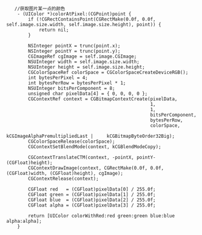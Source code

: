        //获取图片某一点的颜色
        - (UIColor *)colorAtPixel:(CGPoint)point {
            if (!CGRectContainsPoint(CGRectMake(0.0f, 0.0f, self.image.size.width, self.image.size.height), point)) {
                return nil;
            }
            
            NSInteger pointX = trunc(point.x);
            NSInteger pointY = trunc(point.y);
            CGImageRef cgImage = self.image.CGImage;
            NSUInteger width = self.image.size.width;
            NSUInteger height = self.image.size.height;
            CGColorSpaceRef colorSpace = CGColorSpaceCreateDeviceRGB();
            int bytesPerPixel = 4;
            int bytesPerRow = bytesPerPixel * 1;
            NSUInteger bitsPerComponent = 8;
            unsigned char pixelData[4] = { 0, 0, 0, 0 };
            CGContextRef context = CGBitmapContextCreate(pixelData,
                                                         1,
                                                         1,
                                                         bitsPerComponent,
                                                         bytesPerRow,
                                                         colorSpace,
                                                         kCGImageAlphaPremultipliedLast |     kCGBitmapByteOrder32Big);
            CGColorSpaceRelease(colorSpace);
            CGContextSetBlendMode(context, kCGBlendModeCopy);
            
            CGContextTranslateCTM(context, -pointX, pointY-(CGFloat)height);
            CGContextDrawImage(context, CGRectMake(0.0f, 0.0f, (CGFloat)width, (CGFloat)height), cgImage);
            CGContextRelease(context);
            
            CGFloat red   = (CGFloat)pixelData[0] / 255.0f;
            CGFloat green = (CGFloat)pixelData[1] / 255.0f;
            CGFloat blue  = (CGFloat)pixelData[2] / 255.0f;
            CGFloat alpha = (CGFloat)pixelData[3] / 255.0f;
  
            return [UIColor colorWithRed:red green:green blue:blue alpha:alpha];
        }
